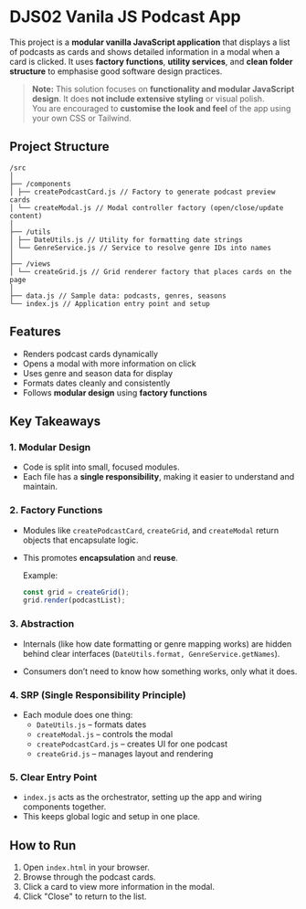 # DJS02 Vanila JS Podcast App 

This project is a **modular vanilla JavaScript application** that displays a list of podcasts as cards and shows detailed information in a modal when a card is clicked. It uses **factory functions**, **utility services**, and **clean folder structure** to emphasise good software design practices.

> **Note:** This solution focuses on **functionality and modular JavaScript design**. It does **not include extensive styling** or visual polish.  
> You are encouraged to **customise the look and feel** of the app using your own CSS or Tailwind.

## Project Structure

```
/src
│
├── /components
│ ├── createPodcastCard.js // Factory to generate podcast preview cards
│ └── createModal.js // Modal controller factory (open/close/update content)
│
├── /utils
│ ├── DateUtils.js // Utility for formatting date strings
│ └── GenreService.js // Service to resolve genre IDs into names
│
├── /views
│ └── createGrid.js // Grid renderer factory that places cards on the page
│
├── data.js // Sample data: podcasts, genres, seasons
└── index.js // Application entry point and setup
```

## Features

- Renders podcast cards dynamically
- Opens a modal with more information on click
- Uses genre and season data for display
- Formats dates cleanly and consistently
- Follows **modular design** using **factory functions**

## Key Takeaways

### 1. **Modular Design**

- Code is split into small, focused modules.
- Each file has a **single responsibility**, making it easier to understand and maintain.

### 2. **Factory Functions**

- Modules like `createPodcastCard`, `createGrid`, and `createModal` return objects that encapsulate logic.
- This promotes **encapsulation** and **reuse**.

  Example:

  ```js
  const grid = createGrid();
  grid.render(podcastList);
  ```

### 3. Abstraction

- Internals (like how date formatting or genre mapping works) are hidden behind clear interfaces (`DateUtils.format, GenreService.getNames`).

- Consumers don’t need to know how something works, only what it does.

### 4. SRP (Single Responsibility Principle)

- Each module does one thing:
  - `DateUtils.js` – formats dates
  - `createModal.js` – controls the modal
  - `createPodcastCard.js` – creates UI for one podcast
  - `createGrid.js` – manages layout and rendering

### 5. Clear Entry Point

- `index.js` acts as the orchestrator, setting up the app and wiring components together.
- This keeps global logic and setup in one place.

## How to Run

1. Open `index.html` in your browser.
2. Browse through the podcast cards.
3. Click a card to view more information in the modal.
4. Click "Close" to return to the list.
